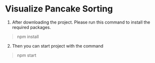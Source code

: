 # Visualize Pancake Sorting


1. After downloading the project. Please run this command to install the required packages.

> npm install

2. Then you can start project with the command 

> npm start
